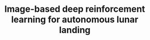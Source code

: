 ---
title: "Image-based deep reinforcement learning for autonomous lunar landing"
excerpt_separator: "<!--more-->"
categories:
  - Reinforcement Learning
tags:
  - RL
  - Relative Motion
  - Lyapunov Vector Fields
published: true
---